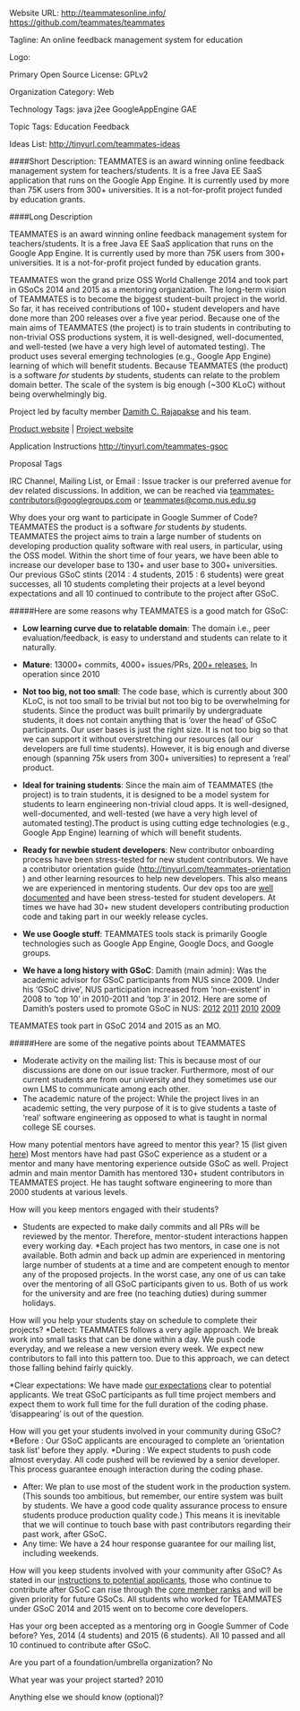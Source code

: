 Website URL: http://teammatesonline.info/ https://github.com/teammates/teammates  

Tagline: An online feedback management system for education

Logo: 

Primary Open Source License: GPLv2

Organization Category: Web

Technology Tags: java j2ee GoogleAppEngine GAE 

Topic Tags: Education Feedback

Ideas List: http://tinyurl.com/teammates-ideas

####Short Description: 
TEAMMATES is an award winning online feedback management system for teachers/students. 
It is a free Java EE SaaS application that runs on the Google App Engine. 
It is currently used by more than 75K users from 300+ universities. 
It is a not-for-profit project funded by education grants.

####Long Description

TEAMMATES is an award winning online feedback management system for teachers/students. 
It is a free Java EE SaaS application that runs on the Google App Engine. 
It is currently used by more than 75K users from 300+ universities. 
It is a not-for-profit project funded by education grants.

TEAMMATES won the grand prize OSS World Challenge 2014 and took part in GSoCs 2014 and 2015 as a mentoring organization.
The long-term vision of TEAMMATES is to become the biggest student-built project in the world. 
So far,  it has received contributions of 100+ student developers and have done more than 200 releases over a five year period. 
Because one of the main aims of TEAMMATES (the project)  is to train students in contributing to non-trivial OSS productions system, 
it is well-designed, well-documented, and well-tested (we have a very high level of automated testing).
The product uses several emerging technologies (e.g., Google App Engine) learning of which will benefit students. 
Because TEAMMATES (the product) is a software *for* students *by* students, students can relate to the problem domain better. 
The scale of the system is big enough (~300 KLoC) without being overwhelmingly big. 

Project led by faculty member [Damith C. Rajapakse](http://www.comp.nus.edu.sg/~damithch)  and his team.

[Product website](http://teammatesOnline.info) | [Project website](https://github.com/TEAMMATES/teammates)


Application Instructions http://tinyurl.com/teammates-gsoc

Proposal Tags

IRC Channel, Mailing List, or Email : Issue tracker is our preferred avenue for dev related discussions. In addition, we can be reached via teammates-contributors@googlegroups.com or teammates@comp.nus.edu.sg 

Why does your org want to participate in Google Summer of Code?
TEAMMATES the product is a software *for* students *by* students. TEAMMATES the project aims to train a large number of students on developing production quality software with real users, in particular, using the OSS model. Within the short time of four years, we have been able to increase our developer base to 130+ and user base to 300+ universities.  Our previous GSoC stints (2014 : 4 students, 2015 : 6 students) were great successes, all 10 students completing their projects at a level beyond expectations and all 10 continued to contribute to the project after GSoC. 

#####Here are some reasons why TEAMMATES is a good match for GSoC:

* **Low learning curve due to relatable domain**: 
The domain i.e., peer evaluation/feedback, is easy to understand and students can relate to it naturally.

* **Mature**: 13000+ commits, 4000+ issues/PRs, [200+ releases](https://github.com/TEAMMATES/teammates/milestones?direction=desc&sort=due_date&state=closed), In operation since 2010 

* **Not too big, not too small**:
The code base, which is currently about 300 KLoC, is not too small to be trivial but not too big to be overwhelming for students. Since the product was built primarily by undergraduate students, it does not contain anything that is ‘over the head’ of GSoC participants.
Our user bases is just the right size. It is not too big so that we can support it without overstretching our resources (all our developers are full time students). However, it is big enough and diverse enough (spanning 75k users from 300+ universities) to represent a ‘real’ product.

* **Ideal for training students**: 
Since the main aim of TEAMMATES (the project)  is to train students, it is designed to be a model system for students to learn engineering non-trivial cloud apps. It is well-designed, well-documented, and well-tested (we have a very high level of automated testing).The product is using cutting edge technologies (e.g., Google App Engine) learning of which will benefit students. 

* **Ready for newbie student developers**: 
New contributor onboarding process have been stress-tested for new student contributors. We have a contributor orientation guide (http://tinyurl.com/teammates-orientation )  and other learning resources to help new developers. This also means we are experienced in mentoring students. Our dev ops too are [well documented](https://github.com/TEAMMATES/teammates/blob/master/devdocs/process.md) and have been stress-tested for student developers. At times we have had 30+ new student developers contributing production code and taking part in our weekly release cycles.

* **We use Google stuff**: 
TEAMMATES tools stack is primarily Google technologies such as Google App Engine, Google Docs, and Google groups.

* **We have a long history with GSoC**:
Damith (main admin): Was the academic advisor for GSoC participants from NUS since 2009. Under his ‘GSoC drive’, NUS participation increased from ‘non-existent’ in 2008 to ‘top 10’ in 2010-2011 and ‘top 3’ in 2012. Here are some of Damith’s posters used to promote GSoC in NUS: [2012](http://www.comp.nus.edu.sg/~seer/NUS-GSoC-2012-Poster.png) [2011](http://www.comp.nus.edu.sg/~seer/NUS-GSoC-2011-Poster.png) [2010](http://www.comp.nus.edu.sg/~seer/NUS-GSoC-2010-Poster.png) [2009](http://www.comp.nus.edu.sg/~seer/NUS-GSoC-2009-Poster.png)

TEAMMATES took part in GSoC 2014 and 2015 as an MO.

#####Here are some of the negative points about TEAMMATES

* Moderate activity on the mailing list: This is because most of our discussions are done on our issue tracker. Furthermore, most of our current students are from our university and they sometimes use our own LMS to communicate among each other.
* The academic nature of the project: While the project lives in an academic setting, the very purpose of it is to give students a taste of ‘real’ software engineering as opposed to what is taught in normal college SE courses.

How many potential mentors have agreed to mentor this year?
15 (list given [here](http://tinyurl.com/teammates-gsoc))
Most mentors have had past GSoC experience as a student or a mentor and many have mentoring experience outside GSoC as well. Project admin and main mentor Damith has mentored 130+ student contributors in TEAMMATES project. He has taught software engineering to more than 2000 students at various levels.

How will you keep mentors engaged with their students?

* Students are expected to make daily commits and all PRs will be reviewed by the mentor. Therefore, mentor-student interactions happen every working day.
*Each project has two mentors, in case one is not available.  Both admin and back up admin are experienced in mentoring large number of students at a time and are competent enough to mentor any of the proposed projects. In the worst case, any one of us can take over the mentoring of all GSoC participants given to us. Both of us work for the university and are free (no teaching duties) during summer holidays.


How will you help your students stay on schedule to complete their projects?
*Detect: TEAMMATES follows a very agile approach. We break work into small tasks that can be done within a day. We push code everyday, and we release a new version every week. We expect new contributors to fall into this pattern too. Due to this approach, we can detect those falling behind fairly quickly. 

*Clear expectations: We have made [our expectations](http://tinyurl.com/teammates-gsoc) clear to potential applicants. We treat GSoC participants as full time project members and expect them to work full time for the full duration of the coding phase. ‘disappearing’ is out of the question. 

How will you get your students involved in your community during GSoC?
*Before : Our GSoC applicants are encouraged to complete an ‘orientation task list’ before they apply. 
*During : We expect students to push code almost everyday. All code pushed will be reviewed by a senior developer. This process guarantee enough interaction during the coding phase.
* After: We plan to use most of the student work in the production system. (This sounds too ambitious, but remember, our entire system was built by students. We have a good code quality assurance process to ensure students produce production quality code.) This means it is inevitable that we will continue to touch base with past contributors regarding their past work, after GSoC. 
* Any time: We have a 24 hour response guarantee for our mailing list, including weekends. 


How will you keep students involved with your community after GSoC?
As stated in our [instructions to potential applicants](http://tinyurl.com/teammates-gsoc), those who continue to contribute after GSoC can rise through the [core member ranks](https://teammatesv4.appspot.com/about.html ) and will be given priority for future GSoCs. All students who worked for TEAMMATES under GSoC 2014 and 2015 went on to become core developers.

Has your org been accepted as a mentoring org in Google Summer of Code before?
Yes, 2014 (4 students) and 2015 (6 students). All 10 passed and all 10 continued to contribute after GSoC.

Are you part of a foundation/umbrella organization?
No

What year was your project started?
2010

Anything else we should know (optional)?
